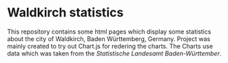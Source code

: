 # Waldkirch statistics
This repository contains some html pages which display some statistics about the city of Waldkirch, Baden Württemberg, Germany.
Project was mainly created to try out Chart.js for redering the charts.
The Charts use data which was taken from the *Statistische Landesamt Baden-Württember*.